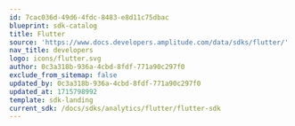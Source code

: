 ```yaml
---
id: 7cac036d-49d6-4fdc-8483-e8d11c75dbac
blueprint: sdk-catalog
title: Flutter
source: 'https://www.docs.developers.amplitude.com/data/sdks/flutter/'
nav_title: developers
logo: icons/flutter.svg
author: 0c3a318b-936a-4cbd-8fdf-771a90c297f0
exclude_from_sitemap: false
updated_by: 0c3a318b-936a-4cbd-8fdf-771a90c297f0
updated_at: 1715798992
template: sdk-landing
current_sdk: /docs/sdks/analytics/flutter/flutter-sdk
---
```

